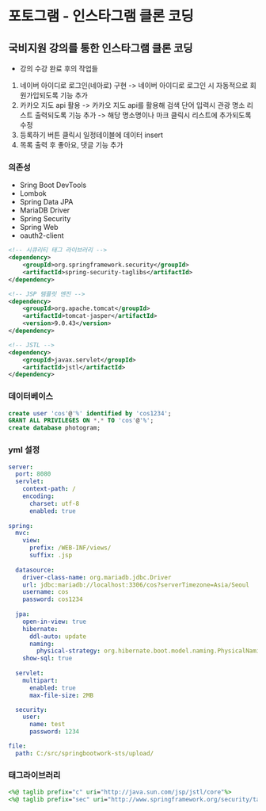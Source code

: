 # 포토그램 - 인스타그램 클론 코딩

## 국비지원 강의를 통한 인스타그램 클론 코딩
+ 강의 수강 완료 후의 작업들

1. 네이버 아이디로 로그인(네아로) 구현
-> 네이버 아이디로 로그인 시 자동적으로 회원가입되도록 기능 추가
2. 카카오 지도 api 활용
-> 카카오 지도 api를 활용해 검색 단어 입력시 관광 명소 리스트 출력되도록 기능 추가
-> 해당 명소명이나 마크 클릭시 리스트에 추가되도록 수정
3. 등록하기 버튼 클릭시 일정테이블에 데이터 insert
4. 목록 출력 후 좋아요, 댓글 기능 추가


### 의존성

- Sring Boot DevTools
- Lombok
- Spring Data JPA
- MariaDB Driver
- Spring Security
- Spring Web
- oauth2-client

```xml
<!-- 시큐리티 태그 라이브러리 -->
<dependency>
	<groupId>org.springframework.security</groupId>
	<artifactId>spring-security-taglibs</artifactId>
</dependency>

<!-- JSP 템플릿 엔진 -->
<dependency>
	<groupId>org.apache.tomcat</groupId>
	<artifactId>tomcat-jasper</artifactId>
	<version>9.0.43</version>
</dependency>

<!-- JSTL -->
<dependency>
	<groupId>javax.servlet</groupId>
	<artifactId>jstl</artifactId>
</dependency>
```

### 데이터베이스

```sql
create user 'cos'@'%' identified by 'cos1234';
GRANT ALL PRIVILEGES ON *.* TO 'cos'@'%';
create database photogram;
```

### yml 설정

```yml
server:
  port: 8080
  servlet:
    context-path: /
    encoding:
      charset: utf-8
      enabled: true
    
spring:
  mvc:
    view:
      prefix: /WEB-INF/views/
      suffix: .jsp
      
  datasource:
    driver-class-name: org.mariadb.jdbc.Driver
    url: jdbc:mariadb://localhost:3306/cos?serverTimezone=Asia/Seoul
    username: cos
    password: cos1234
    
  jpa:
    open-in-view: true
    hibernate:
      ddl-auto: update
      naming:
        physical-strategy: org.hibernate.boot.model.naming.PhysicalNamingStrategyStandardImpl
    show-sql: true
      
  servlet:
    multipart:
      enabled: true
      max-file-size: 2MB

  security:
    user:
      name: test
      password: 1234   

file:
  path: C:/src/springbootwork-sts/upload/
```

### 태그라이브러리

```jsp
<%@ taglib prefix="c" uri="http://java.sun.com/jsp/jstl/core"%>
<%@ taglib prefix="sec" uri="http://www.springframework.org/security/tags"%>
```
